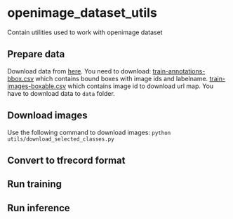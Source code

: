 # openimage_dataset_utils
Contain utilities used to work with openimage dataset

## Prepare data
Download data from [here](https://storage.googleapis.com/openimages/web/download.html).
You need to download:
[train-annotations-bbox.csv](https://storage.googleapis.com/openimages/2018_04/train/train-annotations-bbox.csv) which contains bound boxes with image ids and labelname.
[train-images-boxable.csv](https://storage.googleapis.com/openimages/2018_04/train/train-images-boxable.csv) which contains image id to download url map.
You have to download data to `data` folder.

## Download images
Use the following command to download images:
```python utils/download_selected_classes.py ```

## Convert to tfrecord format

## Run training

## Run inference
